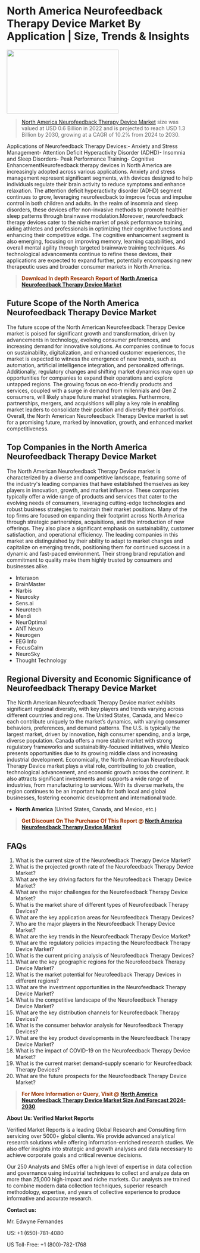 <p><h1>North America Neurofeedback Therapy Device Market By Application | Size, Trends & Insights</h1><p><img class="aligncenter size-medium wp-image-105565" src="https://ffe5etoiles.com/wp-content/uploads/2025/01/MST7-300x171.png" alt="" width="300" height="171" /></p><blockquote><p><a href="https://www.verifiedmarketreports.com/download-sample/?rid=401342&utm_source=Github-NA&utm_medium=361" target="_blank">North America Neurofeedback Therapy Device Market</a> size was valued at USD 0.6 Billion in 2022 and is projected to reach USD 1.3 Billion by 2030, growing at a CAGR of 10.2% from 2024 to 2030.</p></blockquote>Applications of Neurofeedback Therapy Devices:- Anxiety and Stress Management- Attention Deficit Hyperactivity Disorder (ADHD)- Insomnia and Sleep Disorders- Peak Performance Training- Cognitive EnhancementNeurofeedback therapy devices in North America are increasingly adopted across various applications. Anxiety and stress management represent significant segments, with devices designed to help individuals regulate their brain activity to reduce symptoms and enhance relaxation. The attention deficit hyperactivity disorder (ADHD) segment continues to grow, leveraging neurofeedback to improve focus and impulse control in both children and adults. In the realm of insomnia and sleep disorders, these devices offer non-invasive methods to promote healthier sleep patterns through brainwave modulation.Moreover, neurofeedback therapy devices cater to the niche market of peak performance training, aiding athletes and professionals in optimizing their cognitive functions and enhancing their competitive edge. The cognitive enhancement segment is also emerging, focusing on improving memory, learning capabilities, and overall mental agility through targeted brainwave training techniques. As technological advancements continue to refine these devices, their applications are expected to expand further, potentially encompassing new therapeutic uses and broader consumer markets in North America.</p><blockquote><p><span style="color: #993300;"><strong>Download In depth Research Report of <a href="https://www.verifiedmarketreports.com/download-sample/?rid=401342&utm_source=Github-NA&utm_medium=361">North America Neurofeedback Therapy Device Market</a></strong></span></p></blockquote><h2>Future Scope of the North America Neurofeedback Therapy Device Market</h2><p>The future scope of the North American Neurofeedback Therapy Device market is poised for significant growth and transformation, driven by advancements in technology, evolving consumer preferences, and increasing demand for innovative solutions. As companies continue to focus on sustainability, digitalization, and enhanced customer experiences, the market is expected to witness the emergence of new trends, such as automation, artificial intelligence integration, and personalized offerings. Additionally, regulatory changes and shifting market dynamics may open up opportunities for companies to expand their operations and explore untapped regions. The growing focus on eco-friendly products and services, coupled with a surge in demand from millennials and Gen Z consumers, will likely shape future market strategies. Furthermore, partnerships, mergers, and acquisitions will play a key role in enabling market leaders to consolidate their position and diversify their portfolios. Overall, the North American Neurofeedback Therapy Device market is set for a promising future, marked by innovation, growth, and enhanced market competitiveness.</p><h2>Top Companies in the North America Neurofeedback Therapy Device Market</h2><p>The North American Neurofeedback Therapy Device market is characterized by a diverse and competitive landscape, featuring some of the industry's leading companies that have established themselves as key players in innovation, growth, and market influence. These companies typically offer a wide range of products and services that cater to the evolving needs of consumers, leveraging cutting-edge technologies and robust business strategies to maintain their market positions. Many of the top firms are focused on expanding their footprint across North America through strategic partnerships, acquisitions, and the introduction of new offerings. They also place a significant emphasis on sustainability, customer satisfaction, and operational efficiency. The leading companies in this market are distinguished by their ability to adapt to market changes and capitalize on emerging trends, positioning them for continued success in a dynamic and fast-paced environment. Their strong brand reputation and commitment to quality make them highly trusted by consumers and businesses alike.</p><p><ul><li>Interaxon </li><li> BrainMaster </li><li> Narbis </li><li> Neurosky </li><li> Sens.ai </li><li> Neurotech </li><li> Mendi </li><li> NeurOptimal </li><li> ANT Neuro </li><li> Neurogen </li><li> EEG Info </li><li> FocusCalm </li><li> NeuroSky </li><li> Thought Technology</li></ul></p><h2>Regional Diversity and Economic Significance of Neurofeedback Therapy Device Market</h2><p>The North American Neurofeedback Therapy Device market exhibits significant regional diversity, with key players and trends varying across different countries and regions. The United States, Canada, and Mexico each contribute uniquely to the market’s dynamics, with varying consumer behaviors, preferences, and demand patterns. The U.S. is typically the largest market, driven by innovation, high consumer spending, and a large, diverse population. Canada offers a more stable market with strong regulatory frameworks and sustainability-focused initiatives, while Mexico presents opportunities due to its growing middle class and increasing industrial development. Economically, the North American Neurofeedback Therapy Device market plays a vital role, contributing to job creation, technological advancement, and economic growth across the continent. It also attracts significant investments and supports a wide range of industries, from manufacturing to services. With its diverse markets, the region continues to be an important hub for both local and global businesses, fostering economic development and international trade.</p><ul> <li><strong>North America</strong> (United States, Canada, and Mexico, etc.)</li></ul><blockquote><p><span style="color: #993300;"><strong>Get Discount On The Purchase Of This Report @ <a href="https://www.verifiedmarketreports.com/ask-for-discount/?rid=401342&utm_source=Github-NA&utm_medium=361">North America Neurofeedback Therapy Device Market</a></strong></span></p></blockquote><h2>FAQs</h2><p><ol> <li>What is the current size of the Neurofeedback Therapy Device Market?</div><div></li> <li>What is the projected growth rate of the Neurofeedback Therapy Device Market?</div><div></li> <li>What are the key driving factors for the Neurofeedback Therapy Device Market?</div><div></li> <li>What are the major challenges for the Neurofeedback Therapy Device Market?</div><div></li> <li>What is the market share of different types of Neurofeedback Therapy Devices?</div><div></li> <li>What are the key application areas for Neurofeedback Therapy Devices?</div><div></li> <li>Who are the major players in the Neurofeedback Therapy Device Market?</div><div></li> <li>What are the key trends in the Neurofeedback Therapy Device Market?</div><div></li> <li>What are the regulatory policies impacting the Neurofeedback Therapy Device Market?</div><div></li> <li>What is the current pricing analysis of Neurofeedback Therapy Devices?</div><div></li> <li>What are the key geographic regions for the Neurofeedback Therapy Device Market?</div><div></li> <li>What is the market potential for Neurofeedback Therapy Devices in different regions?</div><div></li> <li>What are the investment opportunities in the Neurofeedback Therapy Device Market?</div><div></li> <li>What is the competitive landscape of the Neurofeedback Therapy Device Market?</div><div></li> <li>What are the key distribution channels for Neurofeedback Therapy Devices?</div><div></li> <li>What is the consumer behavior analysis for Neurofeedback Therapy Devices?</div><div></li> <li>What are the key product developments in the Neurofeedback Therapy Device Market?</div><div></li> <li>What is the impact of COVID-19 on the Neurofeedback Therapy Device Market?</div><div></li> <li>What is the current market demand-supply scenario for Neurofeedback Therapy Devices?</div><div></li> <li>What are the future prospects for the Neurofeedback Therapy Device Market?</div><div></li></ol></p><blockquote><p><span style="color: #993300;"><strong>For More Information or Query, Visit @ <a href="https://www.verifiedmarketreports.com/product/neurofeedback-therapy-device-market/">North America Neurofeedback Therapy Device Market Size And Forecast 2024-2030</a></strong></span></p></blockquote><p><strong>About Us: Verified Market Reports</strong></p><p>Verified Market Reports is a leading Global Research and Consulting firm servicing over 5000+ global clients. We provide advanced analytical research solutions while offering information-enriched research studies. We also offer insights into strategic and growth analyses and data necessary to achieve corporate goals and critical revenue decisions.</p><p>Our 250 Analysts and SMEs offer a high level of expertise in data collection and governance using industrial techniques to collect and analyze data on more than 25,000 high-impact and niche markets. Our analysts are trained to combine modern data collection techniques, superior research methodology, expertise, and years of collective experience to produce informative and accurate research.</p><p><strong>Contact us:</strong></p><p>Mr. Edwyne Fernandes</p><p>US: +1 (650)-781-4080</p><p>US Toll-Free: +1 (800)-782-1768</p>
